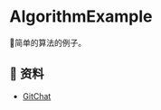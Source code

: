 # AlgorithmExample
🦉简单的算法的例子。

## 💾 资料
- [GitChat](https://gitbook.cn/gitchat/column/5b6d05446b66e3442a2bfa7b)
